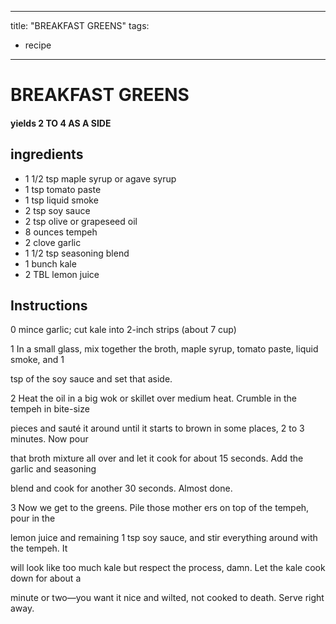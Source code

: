 
---
title: "BREAKFAST GREENS"
tags:
  - recipe
---
# BREAKFAST GREENS



#### yields  2 TO 4 AS A SIDE


## ingredients
* 1 1/2 tsp maple syrup or agave syrup 
* 1 tsp tomato paste 
* 1 tsp liquid smoke 
* 2 tsp soy sauce 
* 2 tsp olive or grapeseed oil 
* 8 ounces tempeh 
* 2 clove garlic 
* 1 1/2 tsp seasoning blend 
* 1 bunch kale 
* 2 TBL lemon juice 



## Instructions
0 mince garlic; cut kale into 2-inch strips (about 7 cup)

1 In a small glass, mix together the broth, maple syrup, tomato paste, liquid smoke, and 1

tsp of the soy sauce and set that    aside.

2 Heat the oil in a big wok or skillet over medium heat. Crumble in the tempeh in bite-size

pieces and sauté it around until it starts to brown in some places, 2 to 3 minutes. Now pour

that broth mixture all over and let it cook for about 15 seconds. Add the garlic and seasoning

blend and cook for another 30 seconds. Almost done.

3 Now we get to the greens. Pile those mother ers on top of the tempeh, pour in the

lemon juice and remaining 1 tsp soy sauce, and stir everything around with the tempeh. It

will look like too much kale but respect the process, damn. Let the kale cook down for about a

minute or two—you want it nice and wilted, not cooked to death. Serve right away.






